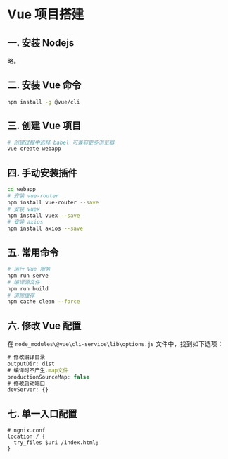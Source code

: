 # Vue 项目搭建

## 一. 安装 Nodejs

略。

## 二. 安装 Vue 命令

```bash
npm install -g @vue/cli
```

## 三. 创建 Vue 项目

```bash
# 创建过程中选择 babel 可兼容更多浏览器
vue create webapp
```

## 四. 手动安装插件

```bash
cd webapp
# 安装 vue-router
npm install vue-router --save
# 安装 vuex
npm install vuex --save
# 安装 axios
npm install axios --save
```

## 五. 常用命令

```bash
# 运行 Vue 服务
npm run serve
# 编译源文件
npm run build
# 清除缓存
npm cache clean --force
```

## 六. 修改 Vue 配置

在 `node_modules\@vue\cli-service\lib\options.js` 文件中，找到如下选项：

```javascript
# 修改编译目录
outputDir: dist
# 编译时不产生.map文件
productionSourceMap: false
# 修改启动端口
devServer: {}
```

## 七. 单一入口配置

```text
# ngnix.conf
location / {
  try_files $uri /index.html;
}
```

